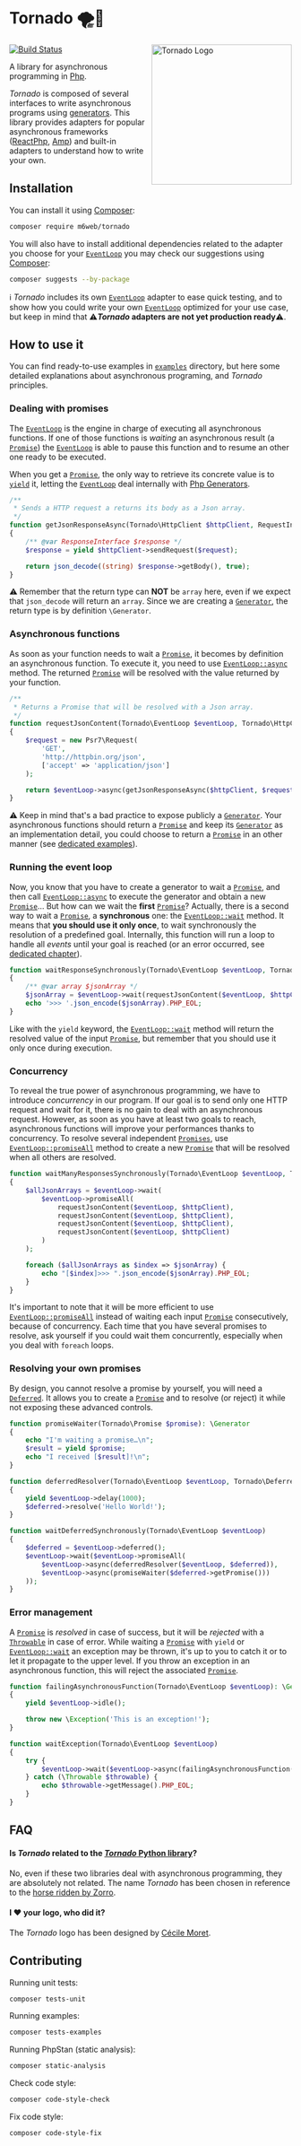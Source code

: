 # Tornado 🌪🐎
<img src="assets/Tornado-Logo.png?raw=true" width="250" align="right" alt="Tornado Logo">

[![Build Status](https://travis-ci.com/M6Web/Tornado.svg?branch=master)](https://travis-ci.com/M6Web/Tornado)

A library for asynchronous programming in [Php](https://secure.php.net/).

*Tornado* is composed of several interfaces to write asynchronous programs using [generators](https://secure.php.net/manual/en/language.generators.php).
This library provides adapters for popular asynchronous frameworks ([ReactPhp](https://reactphp.org/), [Amp](https://amphp.org/))
and built-in adapters to understand how to write your own.


## Installation

You can install it using [Composer](https://getcomposer.org/):
```bash
composer require m6web/tornado
```

You will also have to install additional dependencies related to the adapter you choose for your [`EventLoop`](src/EventLoop.php)
you may check our suggestions using [Composer](https://getcomposer.org/):
```bash
composer suggests --by-package
```

ℹ️ *Tornado* includes its own [`EventLoop`](src/EventLoop.php) adapter to ease quick testing, and to show how you could write
 your own [`EventLoop`](src/EventLoop.php) optimized for your use case, but keep in mind that ⚠️***Tornado* adapters are not
 yet production ready**⚠️.



## How to use it
You can find ready-to-use examples in [`examples`](https://github.com/M6Web/Tornado/tree/master/examples) directory,
but here some detailed explanations about asynchronous programing, and *Tornado* principles.

### Dealing with promises
The [`EventLoop`](src/EventLoop.php) is the engine in charge of executing all asynchronous functions.
If one of those functions is *waiting* an asynchronous result (a [`Promise`](src/Promise.php))
the [`EventLoop`](src/EventLoop.php) is able to pause this function and to resume an other one ready to be executed.

When you get a [`Promise`](src/Promise.php), the only way to retrieve its concrete value is to [`yield`](https://secure.php.net/manual/en/language.generators.syntax.php#control-structures.yield) it,
letting the [`EventLoop`](src/EventLoop.php) deal internally with 
[Php Generators](https://secure.php.net/manual/en/language.generators.overview.php). 
```php
/**
 * Sends a HTTP request a returns its body as a Json array.
 */
function getJsonResponseAsync(Tornado\HttpClient $httpClient, RequestInterface $request): \Generator
{
    /** @var ResponseInterface $response */
    $response = yield $httpClient->sendRequest($request);

    return json_decode((string) $response->getBody(), true);
}
```
⚠️ Remember that the return type can **NOT** be `array` here,
even if we expect that `json_decode` will return an `array`.
Since we are creating a [`Generator`](https://secure.php.net/manual/en/language.generators.overview.php),
the return type is by definition `\Generator`.
 
### Asynchronous functions
As soon as your function needs to wait a [`Promise`](src/Promise.php), it becomes by definition an asynchronous function.
To execute it, you need to use [`EventLoop::async`](src/EventLoop.php) method.
The returned [`Promise`](src/Promise.php) will be resolved with the value returned by your function.
```php
/**
 * Returns a Promise that will be resolved with a Json array.
 */
function requestJsonContent(Tornado\EventLoop $eventLoop, Tornado\HttpClient $httpClient): Tornado\Promise
{
    $request = new Psr7\Request(
        'GET',
        'http://httpbin.org/json',
        ['accept' => 'application/json']
    );

    return $eventLoop->async(getJsonResponseAsync($httpClient, $request));
}
```
⚠️ Keep in mind that's a bad practice to expose publicly a [`Generator`](https://secure.php.net/manual/en/language.generators.overview.php).
Your asynchronous functions should return a [`Promise`](src/Promise.php)
and keep its [`Generator`](https://secure.php.net/manual/en/language.generators.overview.php)
as an implementation detail, you could choose to return a [`Promise`](src/Promise.php)
in an other manner (see [dedicated examples](#resolving-your-own-promises)).

### Running the event loop
Now, you know that you have to create a generator to wait a [`Promise`](src/Promise.php),
and then call [`EventLoop::async`](src/EventLoop.php) to execute the generator and obtain a new [`Promise`](src/Promise.php)…
But how can we wait the **first** [`Promise`](src/Promise.php)?
Actually, there is a second way to wait a [`Promise`](src/Promise.php), a **synchronous** one:
the [`EventLoop::wait`](src/EventLoop.php) method.
It means that **you should use it only once**, to wait synchronously the resolution of a predefined goal.
Internally, this function will run a loop to handle all *events* until your goal is reached
(or an error occurred, see [dedicated chapter](#error-management)).
```php
function waitResponseSynchronously(Tornado\EventLoop $eventLoop, Tornado\HttpClient $httpClient)
{
    /** @var array $jsonArray */
    $jsonArray = $eventLoop->wait(requestJsonContent($eventLoop, $httpClient));
    echo '>>> '.json_encode($jsonArray).PHP_EOL;
}
```
Like with the `yield` keyword,
the [`EventLoop::wait`](src/EventLoop.php) method will return the resolved value of the input [`Promise`](src/Promise.php),
but remember that you should use it only once during execution.

### Concurrency
To reveal the true power of asynchronous programming, we have to introduce *concurrency* in our program.
If our goal is to send only one HTTP request and wait for it,
there is no gain to deal with an asynchronous request.
However, as soon as you have at least two goals to reach,
asynchronous functions will improve your performances thanks to concurrency.
To resolve several independent [`Promises`](src/Promise.php),
use [`EventLoop::promiseAll`](src/EventLoop.php) method to create a new [`Promise`](src/Promise.php)
that will be resolved when all others are resolved.
```php
function waitManyResponsesSynchronously(Tornado\EventLoop $eventLoop, Tornado\HttpClient $httpClient)
{
    $allJsonArrays = $eventLoop->wait(
        $eventLoop->promiseAll(
            requestJsonContent($eventLoop, $httpClient),
            requestJsonContent($eventLoop, $httpClient),
            requestJsonContent($eventLoop, $httpClient),
            requestJsonContent($eventLoop, $httpClient)
        )
    );

    foreach ($allJsonArrays as $index => $jsonArray) {
        echo "[$index]>>> ".json_encode($jsonArray).PHP_EOL;
    }
}
```

It's important to note that 
it will be more efficient to use [`EventLoop::promiseAll`](src/EventLoop.php)
instead of waiting each input [`Promise`](src/Promise.php) consecutively,
because of concurrency.
Each time that you have several promises to resolve,
ask yourself if you could wait them concurrently, especially when you deal with `foreach` loops. 

### Resolving your own promises
By design, you cannot resolve a promise by yourself, you will need a [`Deferred`](src/Deferred.php).
It allows you to create a [`Promise`](src/Promise.php) and to resolve (or reject) it
while not exposing these advanced controls.
```php
function promiseWaiter(Tornado\Promise $promise): \Generator
{
    echo "I'm waiting a promise…\n";
    $result = yield $promise;
    echo "I received [$result]!\n";
}

function deferredResolver(Tornado\EventLoop $eventLoop, Tornado\Deferred $deferred): \Generator
{
    yield $eventLoop->delay(1000);
    $deferred->resolve('Hello World!');
}

function waitDeferredSynchronously(Tornado\EventLoop $eventLoop)
{
    $deferred = $eventLoop->deferred();
    $eventLoop->wait($eventLoop->promiseAll(
        $eventLoop->async(deferredResolver($eventLoop, $deferred)),
        $eventLoop->async(promiseWaiter($deferred->getPromise()))
    ));
}
```

### Error management
A [`Promise`](src/Promise.php) is *resolved* in case of success,
but it will be *rejected* with a [`Throwable`](https://secure.php.net/manual/fr/class.throwable.php)
in case of error.
While waiting a [`Promise`](src/Promise.php) with `yield` or [`EventLoop::wait`](src/EventLoop.php) an exception may be thrown,
it's up to you to catch it or to let it propagate to the upper level.
If you throw an exception in an asynchronous function, this will reject the associated [`Promise`](src/Promise.php). 
```php
function failingAsynchronousFunction(Tornado\EventLoop $eventLoop): \Generator
{
    yield $eventLoop->idle();

    throw new \Exception('This is an exception!');
}

function waitException(Tornado\EventLoop $eventLoop)
{
    try {
        $eventLoop->wait($eventLoop->async(failingAsynchronousFunction($eventLoop)));
    } catch (\Throwable $throwable) {
        echo $throwable->getMessage().PHP_EOL;
    }
}
```


## FAQ

#### Is *Tornado* related to the [*Tornado* Python library](http://www.tornadoweb.org)?
No, even if these two libraries deal with asynchronous programming,
they are absolutely not related.
The name *Tornado* has been chosen in reference to the [horse ridden by Zorro](https://en.wikipedia.org/wiki/Tornado_%28horse%29).

#### I :heart: your logo, who did it?
The *Tornado* logo has been designed by [Cécile Moret](https://cecilemoret.com/).

## Contributing

Running unit tests:
```bash
composer tests-unit
```

Running examples:
```bash
composer tests-examples
```

Running PhpStan (static analysis):
```bash
composer static-analysis
```

Check code style:
```bash
composer code-style-check
```

Fix code style:
```bash
composer code-style-fix
```
